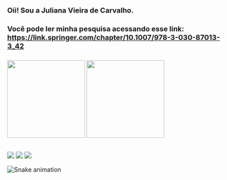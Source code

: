 ### Oii! Sou a Juliana Vieira de Carvalho.
### Você pode ler minha pesquisa acessando esse link: https://link.springer.com/chapter/10.1007/978-3-030-87013-3_42
###

<div>
  <img height="180em" src="https://github-readme-stats.vercel.app/api?username=Julianavcarvalho&show_icons=true&theme=dark&include_all_commits=true&count_private=true"/>
  <img height="180em" src="https://github-readme-stats.vercel.app/api/top-langs/?username=Julianavcarvalho&layout=compact&langs_count=16&theme=dark"/>
</div>

  ##
  
<div>
  <a href = "mailto:juliana.vcarvalhoo@gmail.com"><img src="https://img.shields.io/badge/Gmail-D14836?style=for-the-badge&logo=gmail&logoColor=white" target="_blank"></a>
   <a href="https://www.linkedin.com/in/juliana-vieira-de-carvalho-685907197/" target="_blank"><img src="https://img.shields.io/badge/-LinkedIn-%230077B5?style=for-the-badge&logo=linkedin&logoColor=white" target="_blank"></a>   
  <a href="https://www.instagram.com/zu__carvalho/" target="_blank"><img src="https://img.shields.io/badge/-Instagram-%23E4405F?style=for-the-badge&logo=instagram&logoColor=white" target="_blank"></a>
</div>


  ![Snake animation](https://github.com/Julianavcarvalho/Julianavcarvalho/blob/output/github-contribution-grid-snake.svg)
